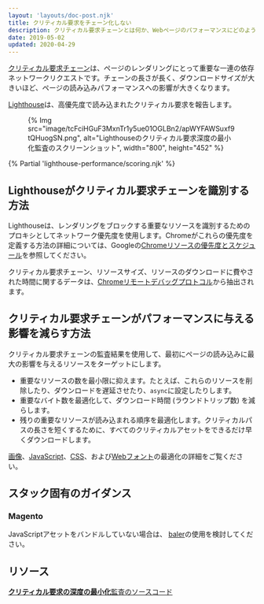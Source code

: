 ```yaml
---
layout: 'layouts/doc-post.njk'
title: クリティカル要求をチェーン化しない
description: クリティカル要求チェーンとは何か、Webページのパフォーマンスにどのように影響するのか、その影響を低減する方法について説明します。
date: 2019-05-02
updated: 2020-04-29
---
```


[クリティカル要求チェーン](https://developers.google.com/web/fundamentals/performance/critical-rendering-path)は、ページのレンダリングにとって重要な一連の依存ネットワークリクエストです。チェーンの長さが長く、ダウンロードサイズが大きいほど、ページの読み込みパフォーマンスへの影響が大きくなります。

[Lighthouse](https://developers.google.com/web/tools/lighthouse/)は、高優先度で読み込まれたクリティカル要求を報告します。

<figure>{% Img src="image/tcFciHGuF3MxnTr1y5ue01OGLBn2/apWYFAWSuxf9tQHuogSN.png", alt="Lighthouseのクリティカル要求深度の最小化監査のスクリーンショット", width="800", height="452" %}</figure>

{% Partial 'lighthouse-performance/scoring.njk' %}

## Lighthouseがクリティカル要求チェーンを識別する方法

Lighthouseは、レンダリングをブロックする重要なリソースを識別するためのプロキシとしてネットワーク優先度を使用します。Chromeがこれらの優先度を定義する方法の詳細については、Googleの[Chromeリソースの優先度とスケジュール](https://docs.google.com/document/d/1bCDuq9H1ih9iNjgzyAL0gpwNFiEP4TZS-YLRp_RuMlc/edit)を参照してください。

クリティカル要求チェーン、リソースサイズ、リソースのダウンロードに費やされた時間に関するデータは、[Chromeリモートデバッグプロトコル](https://github.com/ChromeDevTools/devtools-protocol)から抽出されます。

## クリティカル要求チェーンがパフォーマンスに与える影響を減らす方法

クリティカル要求チェーンの監査結果を使用して、最初にページの読み込みに最大の影響を与えるリソースをターゲットにします。

- 重要なリソースの数を最小限に抑えます。たとえば、これらのリソースを削除したり、ダウンロードを遅延させたり、`async`に設定したりします。
- 重要なバイト数を最適化して、ダウンロード時間 (ラウンドトリップ数) を減らします。
- 残りの重要なリソースが読み込まれる順序を最適化します。クリティカルパスの長さを短くするために、すべてのクリティカルアセットをできるだけ早くダウンロードします。

[画像](https://web.dev/articles/use-imagemin-to-compress-images)、[JavaScript](https://web.dev/articles/apply-instant-loading-with-prpl)、[CSS](https://web.dev/articles/defer-non-critical-css)、および[Webフォント](https://web.dev/articles/avoid-invisible-text)の最適化の詳細をご覧ください。

## スタック固有のガイダンス

### Magento

JavaScriptアセットをバンドルしていない場合は、 [baler](https://github.com/magento/baler)の使用を検討してください。

## リソース

[**クリティカル要求の深度の最小化**監査のソースコード](https://github.com/GoogleChrome/lighthouse/blob/master/lighthouse-core/audits/critical-request-chains.js)
